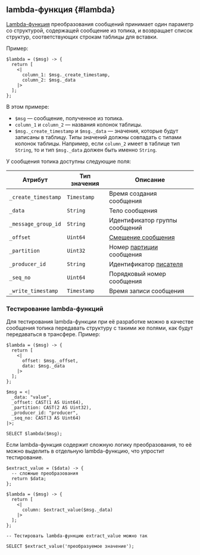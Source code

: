 ## lambda-функция {#lambda}

[Lambda-функция](../syntax/expressions.md#lambda) преобразования сообщений принимает один параметр со структурой, содержащей сообщение из топика, и возвращает список структур, соответствующих строкам таблицы для вставки.

Пример:

```yql
$lambda = ($msg) -> {
  return [
    <|
      column_1: $msg._create_timestamp,
      column_2: $msg._data
    |>
  ];
};
```

В этом примере:

* `$msg` — сообщение, полученное из топика.
* `column_1` и `column_2` — названия колонок таблицы.
* `$msg._create_timestamp` и `$msg._data` — значения, которые будут записаны в таблицу. Типы значений должны совпадать с типами колонок таблицы. Например, если `column_2` имеет в таблице тип `String`, то и тип `$msg._data` должен быть именно `String`.

У сообщения топика доступны следующие поля:
  
| Атрибут             | Тип значения   | Описание                        |
|---------------------|----------------|----------------------------------|
| `_create_timestamp` | `Timestamp`    | Время создания сообщения        |
| `_data`             | `String`       | Тело сообщения                  |
| `_message_group_id` | `String`       | Идентификатор группы сообщений  |
| `_offset`           | `Uint64`       | [Смещение сообщения](../../../concepts/glossary.md#offset) |
| `_partition`        | `Uint32`       | Номер [партиции](../../../concepts/glossary.md#partition) сообщения |
| `_producer_id`      | `String`       | Идентификатор [писателя](../../../concepts/glossary.md#producer) |
| `_seq_no`           | `Uint64`       | Порядковый номер сообщения      |
| `_write_timestamp`  | `Timestamp`    | Время записи сообщения          |


### Тестирование lambda-функций

Для тестирования lambda-функции при её разработке можно в качестве сообщения топика передавать структуру с такими же полями, как будут передаваться в трансфере. Пример:

```yql
$lambda = ($msg) -> {
  return [
    <|
      offset: $msg._offset,
      data: $msg._data
    |>
  ];
};

$msg = <|
  _data: "value",
  _offset: CAST(1 AS Uint64),
  _partition: CAST(2 AS Uint32),
  _producer_id: "producer",
  _seq_no: CAST(3 AS Uint64)
|>;

SELECT $lambda($msg);
```

Если lambda-функция содержит сложную логику преобразования, то её можно выделить в отдельную lambda-функцию, что упростит тестирование.

```yql
$extract_value = ($data) -> {
  -- сложные преобразования
  return $data;
};

$lambda = ($msg) -> {
  return [
    <|
      column: $extract_value($msg._data)
    |>
  ];
};

-- Тестировать lambda-функцию extract_value можно так

SELECT $extract_value('преобразуемое значение');
```
